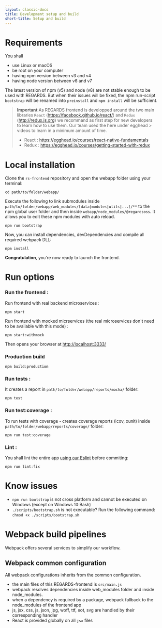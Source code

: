 ```yaml
---
layout: classic-docs
title: Development setup and build
short-title: Setup and build
---
```


# Requirements

You shall
- use Linux or macOS
- be root on your computer
- having npm version between v3 and v4
- having node version between v6 and v7

The latest version of npm (v5) and node (v8) are not stable enough to be used with REGARDS. But when their issues will be fixed, the npm run-script `bootstrap` will be renamed into `preinstall` and `npm install` will be sufficient.

> <b>Important</b>
> As REGARDS frontend is developped around the two main libraries `React` (https://facebook.github.io/react/) and `Redux` (http://redux.js.org) we recommand as first step for new developers to learn how to use them. Our team used the here under egghead > videos to learn in a minimum amount of time.
>   - React : https://egghead.io/courses/react-native-fundamentals
>   - Redux : https://egghead.io/courses/getting-started-with-redux


# Local installation

Clone the `rs-frontend` repository and open the webapp folder using your terminal:

```
cd path/to/folder/webapp/
```

Execute the following to link submodules inside `path/to/folder/webapp/web_modules/[data|modules|utils|...]/**` to the npm global user folder and then inside `webapp/node_modules/@regardsoss`. It allows you to edit these npm modules with auto reload.

```
npm run bootstrap
```

Now, you can install dependencies, devDependencies and compile all required webpack DLL:

```
npm install
```

**Congratulation**, you're now ready to launch the frontend.

# Run options

### Run the frontend :

Run frontend with real backend microservices :
```
npm start
```

Run frontend with mocked micrservices (the real microservices don't need to be available with this mode) :
```
npm start:withmock
```

Then opens your browser at [http://localhost:3333/](http://localhost:3333/)  

### Production build

```
npm build:production
```

### Run tests :

It creates a report in `path/to/folder/webapp/reports/mocha/` folder:

```
npm test
```

### Run test:coverage :

To run tests with coverage - creates coverage reports (lcov, xunit) inside `path/to/folder/webapp/reports/coverage/` folder:

```
npm run test:coverage
```

### Lint :

You shall lint the entire app [using our Eslint](/frontend-modules/eslint-config-es6-rules) before commiting:
```
npm run lint:fix
```

# Know issues

- `npm run bootstrap` is not cross platform and cannot be executed on Windows (except on Windows 10 Bash)
- `./scripts/bootstrap.sh` is not executable? Run the following command: `chmod +x ./scripts/bootstrap.sh`


# Webpack build pipelines

Webpack offers several services to simplify our workflow.

## Webpack common configuration

All webpack configurations inherits from the common configuration.

- the main files of this REGARDS-frontend is `src/main.js`
- webpack resolves dependencies inside web_modules folder and inside node_modules.
- when a dependency is required by a package, webpack fallback to the node_modules of the frontend app
- js, jsx, css, js, json, jpg, woff, ttf, eot, svg are handled by their corresponding handler
- React is provided globally on all `jsx` files
